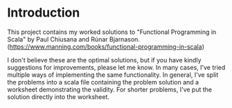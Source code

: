 # Introduction

This project contains my worked solutions to "Functional Programming in Scala"
by Paul Chiusana and Rúnar
Bjarnason. (https://www.manning.com/books/functional-programming-in-scala)

I don't believe these are the optimal solutions, but if you have kindly
suggestions for improvements, please let me know. In many cases, I've tried
multiple ways of implementing the same functionality. In general, I've split the
problems into a scala file containing the problem solution and a worksheet
demonstrating the validity. For shorter problems, I've put the solution directly
into the worksheet.
